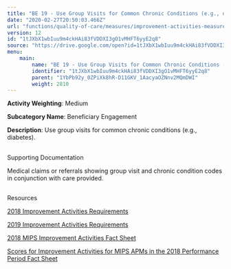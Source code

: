 ```yaml
---
title: "BE 19 - Use Group Visits for Common Chronic Conditions (e.g., diabetes)"
date: "2020-02-27T20:50:03.466Z"
url: "functions/quality-of-care/measures/improvement-activities-measures/2018-improvement-activities/be-19-use-group-visits-for-common-chronic-conditions-e.g.-diabetes.html"
version: 12
id: "1tJXbX1wbIuu9m4ckHAi83fVDDXI3gO1vMHFT6yyE2q8"
source: "https://drive.google.com/open?id=1tJXbX1wbIuu9m4ckHAi83fVDDXI3gO1vMHFT6yyE2q8"
menu:
    main:
        name: "BE 19 - Use Group Visits for Common Chronic Conditions (e.g., diabetes)"
        identifier: "1tJXbX1wbIuu9m4ckHAi83fVDDXI3gO1vMHFT6yyE2q8"
        parent: "1YbPb92y_0ZPiXk8hR-D11GKV_1AacyaOZNnv2MQmDWI"
        weight: 2810
---
```









**Activity Weighting**: Medium

**Subcategory Name**: Beneficiary Engagement

**Description**: Use group visits for common chronic conditions (e.g., diabetes).







## 

Supporting Documentation

Medical claims or referrals showing group visit and chronic condition codes in conjunction with care provided.







## 

Resources

[2018 Improvement Activities Requirements](https://qpp.cms.gov/mips/improvement-activities?py=2018)

[2019 Improvement Activities Requirements](https://qpp.cms.gov/mips/improvement-activities?py=2019)

[2018 MIPS Improvement Activities Fact Sheet](https://qpp.cms.gov/resource/2018%20MIPS%20Improvement%20Activities%20Fact%20Sheet)

[Scores for Improvement Activities for MIPS APMs in the 2018 Performance Period Fact Sheet](https://qpp.cms.gov/resource/2018%20MIPS%20APMs%20improvement%20Activities%20scores%20fact%20sheet)

